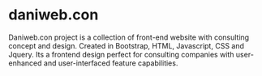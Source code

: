 # daniweb.con
Daniweb.con project is a collection of front-end website with consulting concept and design. Created in Bootstrap, HTML, Javascript, CSS and Jquery. Its a frontend design perfect for consulting companies with user-enhanced and user-interfaced feature capabilities.
